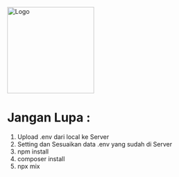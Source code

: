 <p align="left"><a href="https://laravel.com" target="_blank"><img src="https://storage.googleapis.com/masterdatakbumn/logo/logohires/LOGO_PBKI_16-01-2023%2012:44:35.png" width="200" alt="Logo"></a></p>

# Jangan Lupa :
1. Upload .env dari local ke Server
2. Setting dan Sesuaikan data .env yang sudah di Server
3. npm install
4. composer install
5. npx mix
